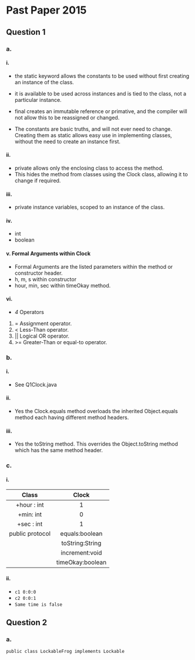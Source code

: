 # Past Paper 2015

## Question 1

### a.

#### i.

- the static keyword allows the constants to be used without first creating an instance of the class.
- it is available to be used across instances and is tied to the class, not a particular instance.

- final creates an immutable reference or primative, and the compiler will not allow this to be reassigned or changed.

- The constants are basic truths, and will not ever need to change. Creating them as static allows easy use in
  implementing classes, without the need to create an instance first.

#### ii.

- private allows only the enclosing class to access the method.
- This hides the method from classes using the Clock class, allowing it to change if required.

#### iii.

- private instance variables, scoped to an instance of the class.

#### iv.

- int
- boolean

#### v. Formal Arguments within Clock

- Formal Arguments are the listed parameters within the method or constructor header.
- h, m, s within constructor
- hour, min, sec within timeOkay method.

#### vi.

- *4* Operators

1. = Assignment operator.
2. \< Less-Than operator.
3. || Logical OR operator.
4. \>= Greater-Than or equal-to operator.

### b.

#### i.

- See Q1Clock.java

#### ii.

- Yes the Clock.equals method overloads the inherited Object.equals method each having different method headers.

#### iii.

- Yes the toString method. This overrides the Object.toString method which has the same method header.

### c.

#### i.

|      Class      |      Clock       |
|:---------------:|:----------------:|
|   +hour : int   |        1         |
|    +min: int    |        0         |
|   +sec : int    |        1         |
| public protocol |  equals:boolean  |
|                 | toString:String  |
|                 |  increment:void  |
|                 | timeOkay:boolean |

#### ii.

- `c1 0:0:0`
- `c2 0:0:1`
- `Same time is false`

## Question 2

### a.

`public class LockableFrog implements Lockable`